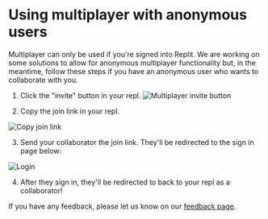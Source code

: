 # Using multiplayer with anonymous users

Multiplayer can only be used if you're signed into Replit. We are working on some solutions to allow for anonymous multiplayer functionality but, in the meantime, follow these steps if you have an anonymous user who wants to collaborate with you. 

1. Click the "invite" button in your repl.
![Multiplayer invite button](/images/repls/multiplayer-invite-button.png)

2. Copy the join link in your repl. 

![Copy join link](/images/repls/multiplayer-invite-link.png)

3. Send your collaborator the join link. They'll be redirected to the sign in page below:

![Login](/images/repls/login.png)

4. After they sign in, they'll be redirected to back to your repl as a collaborator!

If you have any feedback, please let us know on our [feedback page](https://repl.it/feedback/).
